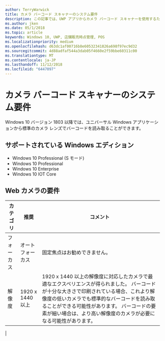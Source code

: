 ```yaml
---
author: TerryWarwick
title: カメラ バーコード スキャナーのシステム要件
description: この記事では、UWP アプリからカメラ バーコード スキャナーを使用するための要件を説明します。
ms.author: jken
ms.date: 05/1/2018
ms.topic: article
keywords: Windows 10, UWP, 店舗販売時点管理, POS
ms.localizationpriority: medium
ms.openlocfilehash: d63dc1af00716b8e60532341826a698f97ec9d32
ms.sourcegitcommit: 4d88adfaf544a3dab05f4660e2f59bbe60311c00
ms.translationtype: MT
ms.contentlocale: ja-JP
ms.lasthandoff: 11/12/2018
ms.locfileid: "6447097"
---
```

# <a name="camera-barcode-scanner-system-requirements"></a>カメラ バーコード スキャナーのシステム要件
Windows 10 バージョン 1803 以降では、ユニバーサル Windows アプリケーションから標準のカメラ レンズでバーコードを読み取ることができます。

## <a name="supported-windows-editions"></a>サポートされている Windows エディション
- Windows 10 Professional (S モード)
- Windows 10 Professional
- Windows 10 Enterprise
- Windows 10 IOT Core


## <a name="webcam-requirements"></a>Web カメラの要件
| カテゴリ      | 推奨           | コメント |
| ------------- | ------------------------ | -------- |
| フォーカス         | オート フォーカス               | 固定焦点はお勧めできません。 |
| 解像度    | 1920 x 1440 以上    | 1920 x 1440 以上の解像度に対応したカメラで最適なエクスペリエンスが得られました。  バーコードが十分な大きさで印刷されている場合、これより解像度の低いカメラでも標準的なバーコードを読み取ることができる可能性があります。 バーコードの要素が細い場合は、より高い解像度のカメラが必要になる可能性があります。 |
|

